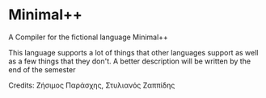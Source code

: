 # Minimal++
A Compiler for the fictional language Minimal++

This language supports a lot of things that other languages support as well as a few things that they don't.
A better description will be written by the end of the semester

Credits:
Ζήσιμος Παράσχης,
Στυλιανός Ζαππίδης
